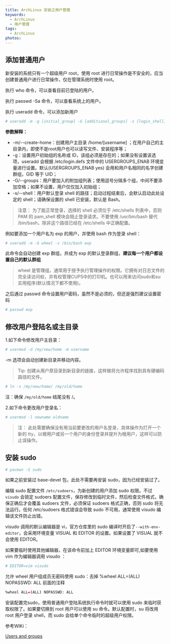 ```yaml
---
title: ArchLinux 安装之用户管理
keywords:
  - ArchLinux
  - 用户管理
tags:
  - ArchLinux
photos:
---
```


## 添加普通用户

新安装的系统只有一个超级用户 root，使用 root 进行日常操作是不安全的，应当创建普通用户进行日常操作，仅在管理系统时使用 root。

执行 who 命令，可以查看目前已登陆的用户。

执行 passwd -Sa 命令，可以查看系统上的用户。

执行 useradd 命令，可以添加新用户

```sh
# useradd -m -g [initial_group] -G [additional_groups] -s [login_shell] [username]
```

**参数解释：**

- -m/--create-home：创建用户主目录 /home/[username] ；在用户自己的主目录内，即使不是root用户也可以读写文件、安装程序等；
- -g：设置用户初始组的名称或 ID，该组必须是存在的；如果没有设置该选项，useradd 会根据 /etc/login.defs 文件中的 USERGROUPS_ENAB 环境变量进行设置。默认(USERGROUPS_ENAB yes) 会用和用户名相同的名字创建群组，GID 等于 UID；
- -G/--groups：用户要加入的附加组列表；使用逗号分隔多个组，中间不要添加空格；如果不设置，用户仅仅加入初始组；
- -s/--shell：用户默认登录 shell 的路径；启动过程结束后，会默认启动此处设定的 shell；请确保设置的 shell 已安装，默认是 Bash。

> 注意：
> 为了能正常登录，选择的 shell 必须位于 /etc/shells 列表中，否则 PAM 的 pam_shell 模块会阻止登录请求。不要使用 /usr/bin/bash 替代 /bin/bash，除非这个路径已经在 /etc/shells 中正确配置。

例如要添加一个用户名为 exp 的用户，并使用 bash 作为登录 shell：

```sh
# useradd -m -G wheel -s /bin/bash exp
```

此命令会自动创建 exp 群组，并成为 exp 的默认登录群组，**建议每一个用户都设置自己的默认群组**

> wheel 是管理组，通常用于授予执行管理操作的权限。它拥有对日志文件的完全读访问权，并有权管理CUPS中的打印机。也可以用来访问sudo和su实用程序(默认情况下都不使用)。

之后通过 passwd 命令设置用户密码，虽然不是必须的，但还是强烈建议设置密码

```sh
# passwd exp
```

## 修改用户登陆名或主目录

1.如下命令修改用户主目录：

```sh
# usermod -d /my/new/home -m username
```

-m 选项会自动创建新目录并移动内容。

> Tip:
> 创建从用户原目录到新目录的链接，这样做将允许程序找到具有硬编码路径的文件。

```sh
# ln -s /my/new/home/ /my/old/home
```

注：确保 ``/my/old/home`` 结尾没有 /。

2.如下命令更改用户登录名：

```sh
# usermod -l newname oldname
```

> 注：
> 此处需要确保没有用当前要更改的用户名登录，具体操作为打开一个新的 tty，以根用户或另一个用户的身份登录并提升为根用户，这样可以防止误操作。

## 安装 sudo

```sh
# pacman -S sudo
```

如果之前安装过 base-devel 包，此处不需要再安装 sudo，因为已经安装过了。

编辑 sudo 配置文件 ``/etc/sudoers``，为新创建的用户添加 sudo 权限。不过 ``visudo`` 会锁定 sudoers 配置文件，保存修改到临时文件，然后检查文件格式，确保正确后才会覆盖 sudoers 文件，必须保证 sudoers 格式正确，否则 sudo 将无法运行。任何 /etc/sudoers 格式错误会导致 sudo 不可用，通常使用 visudo 编辑该文件防止出错。

visudo 调用的默认编辑器是 vi，官方仓库里的 sudo 编译时开启了``--with-env-editor``，会采用环境变量 VISUAL 和 EDITOR 的设置。如果设置了 VISUAL 就不会使用 EDITOR。

如果要临时使用其他编辑器，在该命令前加上 EDITOR 环境变量即可,如要使用 vim 作为编辑器调用 visudo ：

```sh
# EDITOR=vim visudo
```

允许 wheel 用户组成员无密码使用 sudo：去掉 %wheel ALL=(ALL) NOPASSWD: ALL 前面的注释

```sh
%wheel ALL=(ALL) NOPASSWD: ALL
```

安装配置完sudo，使用普通用户登陆系统执行命令时就可以使用 sudo 来临时获取权限了。如果要切换到 root 用户可以使用 su 命令。默认配置时，su 将改用 root 用户登录 shell，而 sudo 会给单个命令临时的超级用户权限。

参考WIKi：

[Users and groups](https://wiki.archlinux.org/index.php/Users_and_groups)
